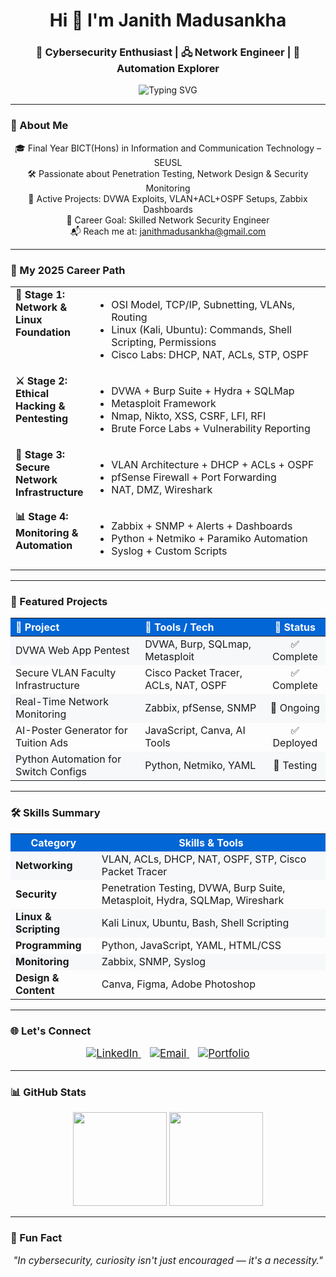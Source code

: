 <!-- Elegant GitHub Profile README 2025 -->

<h1 align="center">Hi 👋 I'm Janith Madusankha</h1>
<h3 align="center">🔐 Cybersecurity Enthusiast | 🖧 Network Engineer | 📡 Automation Explorer</h3>

<p align="center">
  <img src="https://readme-typing-svg.demolab.com?font=JetBrains+Mono&size=22&pause=1000&color=36BCF7&vCenter=true&center=true&width=650&lines=Cybersecurity+%7C+Networking+%7C+Automation;Pentesting+%7C+Zabbix+%7C+Cisco+PT;Kali+Linux+%7C+Python+%7C+GitHub+Projects" alt="Typing SVG" />
</p>

---

### 📘 About Me

<p align="center">
  🎓 Final Year BICT(Hons) in Information and Communication Technology – SEUSL<br>
  🛠️ Passionate about Penetration Testing, Network Design & Security Monitoring<br>
  📍 Active Projects: DVWA Exploits, VLAN+ACL+OSPF Setups, Zabbix Dashboards<br>
  🎯 Career Goal: Skilled Network Security Engineer<br>
  📬 Reach me at: <a href="mailto:janithmadusankha@gmail.com">janithmadusankha@gmail.com</a>
</p>

---

### 🧭 My 2025 Career Path

<table align="center" width="80%" cellpadding="10" cellspacing="0" style="border-collapse:collapse;">
  <tr>
    <td valign="top" width="25%"><b>🧩 Stage 1:<br>Network & Linux Foundation</b></td>
    <td>
      <ul>
        <li>OSI Model, TCP/IP, Subnetting, VLANs, Routing</li>
        <li>Linux (Kali, Ubuntu): Commands, Shell Scripting, Permissions</li>
        <li>Cisco Labs: DHCP, NAT, ACLs, STP, OSPF</li>
      </ul>
    </td>
  </tr>
  <tr>
    <td valign="top" width="25%"><b>⚔️ Stage 2:<br>Ethical Hacking & Pentesting</b></td>
    <td>
      <ul>
        <li>DVWA + Burp Suite + Hydra + SQLMap</li>
        <li>Metasploit Framework</li>
        <li>Nmap, Nikto, XSS, CSRF, LFI, RFI</li>
        <li>Brute Force Labs + Vulnerability Reporting</li>
      </ul>
    </td>
  </tr>
  <tr>
    <td valign="top" width="25%"><b>📡 Stage 3:<br>Secure Network Infrastructure</b></td>
    <td>
      <ul>
        <li>VLAN Architecture + DHCP + ACLs + OSPF</li>
        <li>pfSense Firewall + Port Forwarding</li>
        <li>NAT, DMZ, Wireshark</li>
      </ul>
    </td>
  </tr>
  <tr>
    <td valign="top" width="25%"><b>📊 Stage 4:<br>Monitoring & Automation</b></td>
    <td>
      <ul>
        <li>Zabbix + SNMP + Alerts + Dashboards</li>
        <li>Python + Netmiko + Paramiko Automation</li>
        <li>Syslog + Custom Scripts</li>
      </ul>
    </td>
  </tr>
</table>

---

### 🚀 Featured Projects

<table align="center" width="90%" cellpadding="10" cellspacing="0" style="border-collapse:collapse;">
  <thead>
    <tr style="background:#0366d6; color:white;">
      <th align="left">📁 Project</th>
      <th align="left">🔧 Tools / Tech</th>
      <th align="center">📌 Status</th>
    </tr>
  </thead>
  <tbody>
    <tr style="background:#f6f8fa;">
      <td>DVWA Web App Pentest</td>
      <td>DVWA, Burp, SQLmap, Metasploit</td>
      <td align="center">✅ Complete</td>
    </tr>
    <tr>
      <td>Secure VLAN Faculty Infrastructure</td>
      <td>Cisco Packet Tracer, ACLs, NAT, OSPF</td>
      <td align="center">✅ Complete</td>
    </tr>
    <tr style="background:#f6f8fa;">
      <td>Real-Time Network Monitoring</td>
      <td>Zabbix, pfSense, SNMP</td>
      <td align="center">🔄 Ongoing</td>
    </tr>
    <tr>
      <td>AI-Poster Generator for Tuition Ads</td>
      <td>JavaScript, Canva, AI Tools</td>
      <td align="center">✅ Deployed</td>
    </tr>
    <tr style="background:#f6f8fa;">
      <td>Python Automation for Switch Configs</td>
      <td>Python, Netmiko, YAML</td>
      <td align="center">🔧 Testing</td>
    </tr>
  </tbody>
</table>

---

### 🛠 Skills Summary

<table align="center" width="70%" cellpadding="8" cellspacing="0" style="border-collapse:collapse;">
  <tr style="background:#0366d6; color:white;">
    <th align="center">Category</th>
    <th align="center">Skills & Tools</th>
  </tr>
  <tr style="background:#f6f8fa;">
    <td><b>Networking</b></td>
    <td>VLAN, ACLs, DHCP, NAT, OSPF, STP, Cisco Packet Tracer</td>
  </tr>
  <tr>
    <td><b>Security</b></td>
    <td>Penetration Testing, DVWA, Burp Suite, Metasploit, Hydra, SQLMap, Wireshark</td>
  </tr>
  <tr style="background:#f6f8fa;">
    <td><b>Linux & Scripting</b></td>
    <td>Kali Linux, Ubuntu, Bash, Shell Scripting</td>
  </tr>
  <tr>
    <td><b>Programming</b></td>
    <td>Python, JavaScript, YAML, HTML/CSS</td>
  </tr>
  <tr style="background:#f6f8fa;">
    <td><b>Monitoring</b></td>
    <td>Zabbix, SNMP, Syslog</td>
  </tr>
  <tr>
    <td><b>Design & Content</b></td>
    <td>Canva, Figma, Adobe Photoshop</td>
  </tr>
</table>

---

### 🌐 Let's Connect

<p align="center" style="font-size:1.2em;">

<a href="https://linkedin.com/in/janithmadusankha" target="_blank">
  <img alt="LinkedIn" src="https://img.shields.io/badge/LinkedIn-0077B5?style=for-the-badge&logo=linkedin&logoColor=white" />
</a>  
&nbsp;&nbsp;
<a href="mailto:janithmadusankha@gmail.com" target="_blank">
  <img alt="Email" src="https://img.shields.io/badge/Email-D14836?style=for-the-badge&logo=gmail&logoColor=white" />
</a>  
&nbsp;&nbsp;
<a href="https://janithmadusankha.github.io" target="_blank">
  <img alt="Portfolio" src="https://img.shields.io/badge/Portfolio-0A66C2?style=for-the-badge&logo=firefoxbrowser&logoColor=white" />
</a>

</p>

---

### 📊 GitHub Stats

<p align="center">
  <img height="150" src="https://github-readme-stats.vercel.app/api?username=RAJMadhusankha&show_icons=true&theme=dark&count_private=true" />
  <img height="150" src="https://github-readme-stats.vercel.app/api/top-langs/?username=RAJMadhusankha&layout=compact&theme=dark" />
</p>

---

### 🎯 Fun Fact

<p align="center" style="font-style:italic; font-size:1.1em;">
  "In cybersecurity, curiosity isn't just encouraged — it's a necessity."
</p>

<!-- Proudly crafted by Janith Madusankha -->
